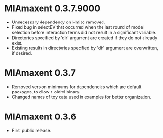 # MIAmaxent 0.3.7.9000

* Unnecessary dependency on Hmisc removed.
* Fixed bug in selectEV that occurred when the last round of model selection before interaction terms did not result in a significant variable.
* Directories specified by 'dir' argument are created if they do not already exist.
* Existing results in directories specified by 'dir' argument are overwritten, if desired.

# MIAmaxent 0.3.7

* Removed version minimums for dependencies which are default packages, to allow r-oldrel binary.
* Changed names of toy data used in examples for better organization.

# MIAmaxent 0.3.6

* First public release.



